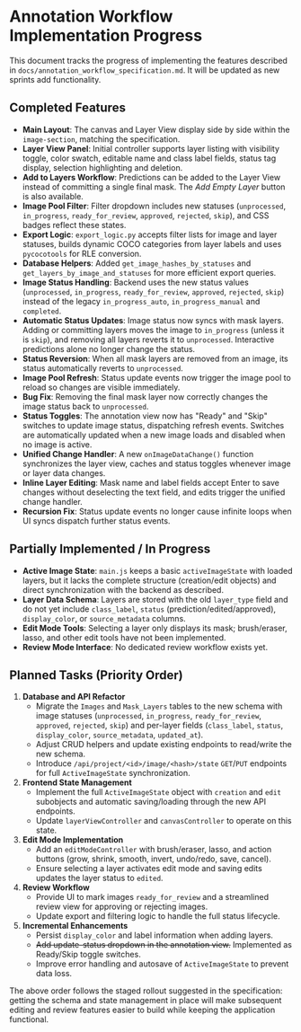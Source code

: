 # Annotation Workflow Implementation Progress

This document tracks the progress of implementing the features described in
`docs/annotation_workflow_specification.md`.
It will be updated as new sprints add functionality.

## Completed Features
- **Main Layout**: The canvas and Layer View display side by side within the
  `image-section`, matching the specification.
- **Layer View Panel**: Initial controller supports layer listing with
  visibility toggle, color swatch, editable name and class label fields, status
  tag display, selection highlighting and deletion.
- **Add to Layers Workflow**: Predictions can be added to the Layer View instead
  of committing a single final mask. The *Add Empty Layer* button is also
  available.
- **Image Pool Filter**: Filter dropdown includes new statuses
  (`unprocessed`, `in_progress`, `ready_for_review`, `approved`, `rejected`,
  `skip`), and CSS badges reflect these states.
- **Export Logic**: `export_logic.py` accepts filter lists for image and layer
  statuses, builds dynamic COCO categories from layer labels and uses
  `pycocotools` for RLE conversion.
- **Database Helpers**: Added `get_image_hashes_by_statuses` and
  `get_layers_by_image_and_statuses` for more efficient export queries.
- **Image Status Handling**: Backend uses the new status values
  (`unprocessed`, `in_progress`, `ready_for_review`, `approved`, `rejected`, `skip`)
  instead of the legacy `in_progress_auto`, `in_progress_manual` and `completed`.
- **Automatic Status Updates**: Image status now syncs with mask layers. Adding or
  committing layers moves the image to `in_progress` (unless it is `skip`),
  and removing all layers reverts it to `unprocessed`. Interactive predictions
  alone no longer change the status.
- **Status Reversion**: When all mask layers are removed from an image, its status automatically
  reverts to `unprocessed`.
- **Image Pool Refresh**: Status update events now trigger the image pool to reload so changes are visible immediately.
- **Bug Fix**: Removing the final mask layer now correctly changes the image status back to `unprocessed`.
- **Status Toggles**: The annotation view now has "Ready" and "Skip" switches to update image status, dispatching refresh events. Switches are automatically updated when a new image loads and disabled when no image is active.
- **Unified Change Handler**: A new `onImageDataChange()` function synchronizes the layer view, caches and status toggles whenever image or layer data changes.
- **Inline Layer Editing**: Mask name and label fields accept Enter to save changes without deselecting the text field, and edits trigger the unified change handler.
- **Recursion Fix**: Status update events no longer cause infinite loops when UI syncs dispatch further status events.

## Partially Implemented / In Progress
- **Active Image State**: `main.js` keeps a basic `activeImageState` with loaded
  layers, but it lacks the complete structure (creation/edit objects) and direct
  synchronization with the backend as described.
- **Layer Data Schema**: Layers are stored with the old `layer_type` field and do
  not yet include `class_label`, `status` (prediction/edited/approved),
  `display_color`, or `source_metadata` columns.
- **Edit Mode Tools**: Selecting a layer only displays its mask; brush/eraser,
  lasso, and other edit tools have not been implemented.
- **Review Mode Interface**: No dedicated review workflow exists yet.

## Planned Tasks (Priority Order)
1. **Database and API Refactor**
   - Migrate the `Images` and `Mask_Layers` tables to the new schema with image
     statuses (`unprocessed`, `in_progress`, `ready_for_review`, `approved`,
     `rejected`, `skip`) and per-layer fields (`class_label`, `status`,
     `display_color`, `source_metadata`, `updated_at`).
   - Adjust CRUD helpers and update existing endpoints to read/write the new
     schema.
   - Introduce `/api/project/<id>/image/<hash>/state` `GET`/`PUT` endpoints for
     full `ActiveImageState` synchronization.
2. **Frontend State Management**
   - Implement the full `ActiveImageState` object with `creation` and `edit`
     subobjects and automatic saving/loading through the new API endpoints.
   - Update `layerViewController` and `canvasController` to operate on this state.
3. **Edit Mode Implementation**
   - Add an `editModeController` with brush/eraser, lasso, and action buttons
     (grow, shrink, smooth, invert, undo/redo, save, cancel).
   - Ensure selecting a layer activates edit mode and saving edits updates the
     layer status to `edited`.
4. **Review Workflow**
   - Provide UI to mark images `ready_for_review` and a streamlined review view
     for approving or rejecting images.
   - Update export and filtering logic to handle the full status lifecycle.
5. **Incremental Enhancements**
   - Persist `display_color` and label information when adding layers.
   - ~~Add update-status dropdown in the annotation view.~~ Implemented as Ready/Skip toggle switches.
   - Improve error handling and autosave of `ActiveImageState` to prevent data
     loss.

The above order follows the staged rollout suggested in the specification:
getting the schema and state management in place will make subsequent editing and
review features easier to build while keeping the application functional.
